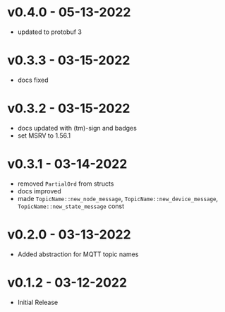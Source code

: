 # v0.4.0 - 05-13-2022

- updated to protobuf 3

# v0.3.3 - 03-15-2022

- docs fixed

# v0.3.2 - 03-15-2022 

- docs updated with (tm)-sign and badges
- set MSRV to 1.56.1

# v0.3.1 - 03-14-2022

- removed `PartialOrd` from structs
- docs improved
- made `TopicName::new_node_message`, `TopicName::new_device_message`, `TopicName::new_state_message` const

# v0.2.0 - 03-13-2022

- Added abstraction for MQTT topic names 

# v0.1.2 - 03-12-2022

- Initial Release